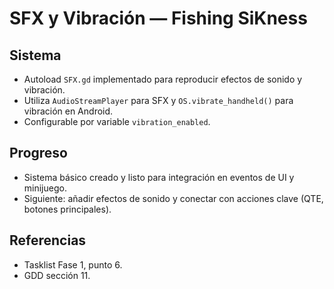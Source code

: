 # SFX y Vibración — Fishing SiKness

## Sistema
- Autoload `SFX.gd` implementado para reproducir efectos de sonido y vibración.
- Utiliza `AudioStreamPlayer` para SFX y `OS.vibrate_handheld()` para vibración en Android.
- Configurable por variable `vibration_enabled`.

## Progreso
- Sistema básico creado y listo para integración en eventos de UI y minijuego.
- Siguiente: añadir efectos de sonido y conectar con acciones clave (QTE, botones principales).

## Referencias
- Tasklist Fase 1, punto 6.
- GDD sección 11.
